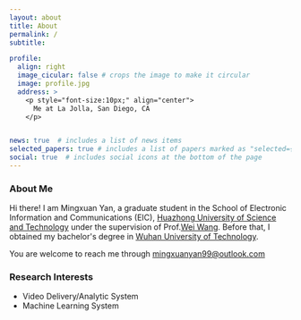 ```yaml
---
layout: about
title: About
permalink: /
subtitle: 

profile:
  align: right
  image_cicular: false # crops the image to make it circular
  image: profile.jpg
  address: > 
    <p style="font-size:10px;" align="center">
      Me at La Jolla, San Diego, CA
    </p>


news: true  # includes a list of news items
selected_papers: true # includes a list of papers marked as "selected={true}"
social: true  # includes social icons at the bottom of the page
---
```


<style type="text/css">
  .ccimg {
    max-width: 350px; width: 100%;
    display: block;
    margin-left: auto;
    margin-right: auto;
  }
</style>

### About Me

Hi there! I am Mingxuan Yan, a graduate student in the School of Electronic Information and Communications (EIC), [Huazhong University of Science and Technology](http://english.hust.edu.cn/) under the supervision of Prof.[Wei Wang](http://eic.hust.edu.cn/professor/wangwei/index.html). Before that, I obtained my bachelor's degree in [Wuhan University of Technology](http://english.whut.edu.cn/).

You are welcome to reach me through [mingxuanyan99@outlook.com](mailto:mingxuanyan99@outlook.com)

### Research Interests

 - Video Delivery/Analytic System
 - Machine Learning System
